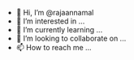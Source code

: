 - 👋 Hi, I’m @rajaannamal
- 👀 I’m interested in ...
- 🌱 I’m currently learning ...
- 💞️ I’m looking to collaborate on ...
- 📫 How to reach me ...

<!---
rajaannamal/rajaannamal is a ✨ special ✨ repository because its `README.md` (this file) appears on your GitHub profile.
You can click the Preview link to take a look at your changes.
--->
